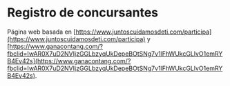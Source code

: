 # Registro de concursantes

Página web basada en [https://www.juntoscuidamosdeti.com/participa](https://www.juntoscuidamosdeti.com/participa) y [https://www.ganacontang.com/?fbclid=IwAR0X7uD2NVIjzGGLbzyqUkDepeBOtSNg7v1lFhWUkcGLlvO1emRYB4Ev42s](https://www.ganacontang.com/?fbclid=IwAR0X7uD2NVIjzGGLbzyqUkDepeBOtSNg7v1lFhWUkcGLlvO1emRYB4Ev42s).
